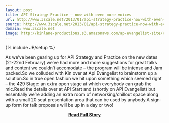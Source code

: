 ```yaml
---
layout: post
title: API Strategy Practice – now with even more voices
url: http://www.3scale.net/2013/01/api-strategy-practice-now-with-even-more-voices/
source: http://www.3scale.net/2013/01/api-strategy-practice-now-with-even-more-voices/
domain: www.3scale.net
image: http://kinlane-productions.s3.amazonaws.com/ap-evangelist-site/curated/screenshots/9352_api500_com.png
---
```

{% include JB/setup %}<p>As we’ve been gearing up for API Strategy and Practice on the new dates (21-22nd February) we’ve had more and more suggestions for great talks and content we couldn’t accomodate – the program will be intense and Jam packed.So we colluded with Kin over at Api Evangelist to brainstorm up a solution.So in true open fashion we hit upon something which seemed right – the 429 Stage: an extra open stage at which everybody can grab the mic.Read the details over at API Start and (shortly on API Evangelist) but essentially we’re adding an extra room of networking/chillout space along with a small 20 seat presentation area that can be used by anybody.A sign-up form for talk proposals will be up in a day or two!</p>
<center><p><a href="http://www.3scale.net/2013/01/api-strategy-practice-now-with-even-more-voices/" style='padding:25px; font-sze:18px; font-weight: bold;'>Read Full Story</a></p></center>
